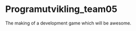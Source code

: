 Programutvikling_team05
=======================

The making of a development game which will be awesome.

